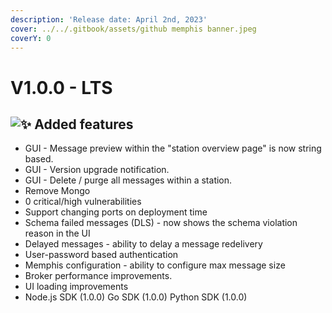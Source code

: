 ```yaml
---
description: 'Release date: April 2nd, 2023'
cover: ../../.gitbook/assets/github memphis banner.jpeg
coverY: 0
---
```


# V1.0.0 - LTS

## &#x20;![:sparkles:](https://a.slack-edge.com/production-standard-emoji-assets/14.0/apple-medium/2728.png) Added features

* GUI - Message preview within the "station overview page" is now string based.
* GUI - Version upgrade notification.
* GUI - Delete / purge all messages within a station.
* Remove Mongo
* 0 critical/high vulnerabilities
* Support changing ports on deployment time
* Schema failed messages (DLS) - now shows the schema violation reason in the UI
* Delayed messages - ability to delay a message redelivery
* User-password based authentication
* Memphis configuration - ability to configure max message size
* Broker performance improvements.
* UI loading improvements
* Node.js SDK (1.0.0) Go SDK (1.0.0) Python SDK (1.0.0)
